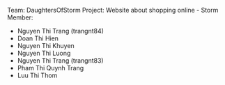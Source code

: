 Team: DaughtersOfStorm 
Project: Website about shopping online - Storm
Member: 
- Nguyen Thi Trang (trangnt84)
- Doan Thi Hien
- Nguyen Thi Khuyen
- Nguyen Thi Luong
- Nguyen Thi Trang (trangnt83)
- Pham Thi Quynh Trang
- Luu Thi Thom

